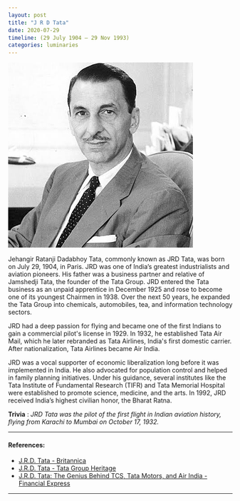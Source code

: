 ```yaml
---
layout: post
title: "J R D Tata"
date: 2020-07-29
timeline: (29 July 1904 – 29 Nov 1993)
categories: luminaries
---
```


<img src="/images/JRD.jpeg" alt="J R D Tata Image" class="circular-img" />

Jehangir Ratanji Dadabhoy Tata, commonly known as JRD Tata, was born on July 29, 1904, in Paris. JRD was one of India’s greatest industrialists and aviation pioneers. His father was a business partner and relative of Jamshedji Tata, the founder of the Tata Group. JRD entered the Tata business as an unpaid apprentice in December 1925 and rose to become one of its youngest Chairmen in 1938. Over the next 50 years, he expanded the Tata Group into chemicals, automobiles, tea, and information technology sectors.

JRD had a deep passion for flying and became one of the first Indians to gain a commercial pilot's license in 1929. In 1932, he established Tata Air Mail, which he later rebranded as Tata Airlines, India's first domestic carrier. After nationalization, Tata Airlines became Air India.

JRD was a vocal supporter of economic liberalization long before it was implemented in India. He also advocated for population control and helped in family planning initiatives. Under his guidance, several institutes like the Tata Institute of Fundamental Research (TIFR) and Tata Memorial Hospital were established to promote science, medicine, and the arts. In 1992, JRD received India’s highest civilian honor, the Bharat Ratna.

__Trivia__ : *JRD Tata was the pilot of the first flight in Indian aviation history, flying from Karachi to Mumbai on October 17, 1932.*

---

#### References:
- [J.R.D. Tata - Britannica](https://www.britannica.com/biography/J-R-D-Tata)
- [J.R.D. Tata - Tata Group Heritage](https://www.tata.com/about-us/tata-group-our-heritage/tata-titans/jrd-tata)
- [J.R.D. Tata: The Genius Behind TCS, Tata Motors, and Air India - Financial Express](https://www.financialexpress.com/life/lifestyle-meet-jrd-tata-the-genius-behind-tcs-tata-motors-air-india-know-about-his-life-journey-and-other-hidden-talents-3226283/)

---